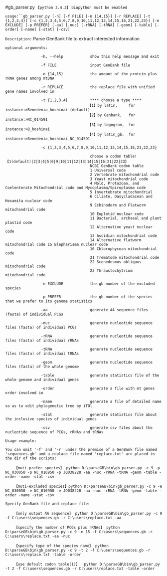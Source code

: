 #gb_parser.py
`【python 3.4.3】`  `biopython must be enabled`

`usage:``gb_parser.py [-h] [-f FILE] [-n {14,15}] [-r REPLACE] [-t {1,2,3,4}] [-c {1,2,3,4,5,6,7,8,9,10,11,12,13,14,15,16,21,22,23}] [-e EXCLUDE] [-p PREFER] [-aa] [-nuc] [-rRNA] [-tRNA] [-geom] [-table] [-order] [-name] [-stat] [-csv]`

`Description:` Parse GenBank file to extract interested information

`optional arguments:`

                    -h, --help            show this help message and exit
                    
                    -f FILE               input GenBank file
                    
                    -n {14,15}            the amount of the protein plus rRNA genes among mtDNA
                    
                    -r REPLACE            the replace file with unified gene names involved in
                    
                    -t {1,2,3,4}          **** choose a type **** 
                                         【1】by latin,     for instance:>Benedenia_hoshinai (default) 
                                         【2】by Genbank,   for instance:>NC_014591 
                                         【3】by logogram,  for instance:>B_hoshinai 
                                         【4】by latin_gb,  for instance:>Benedenia_hoshinai_NC_014591
                                         
                    -c {1,2,3,4,5,6,7,8,9,10,11,12,13,14,15,16,21,22,23}
                    
                                          choose a codon table!【1(default)|2|3|4|5|6|9|10|11|12|13|14|15|16|21|22|23】
                                          NCBI GenBank codon table
                                          1 Universal code 
                                          2 Vertebrate mitochondrial code 
                                          3 Yeast mitochondrial code 
                                          4 Mold, Protozoan, and Coelenterate Mitochondrial code and Mycoplasma/Spiroplasma code
                                          5 Invertebrate mitochondrial 
                                          6 Ciliate, Dasycladacean and Hexamita nuclear code 
                                          9 Echinoderm and Flatworm mitochondrial code
                                          10 Euplotid nuclear code 
                                          11 Bacterial, archaeal and plant plastid code 
                                          12 Alternative yeast nuclear code 
                                          13 Ascidian mitochondrial code 
                                          14 Alternative flatworm mitochondrial code 15 Blepharisma nuclear code 
                                          16 Chlorophycean mitochondrial code 
                                          21 Trematode mitochondrial code 
                                          22 Scenedesmus obliquus mitochondrial code 
                                          23 Thraustochytrium mitochondrial code
                                          
                    -e EXCLUDE            the gb number of the excluded species
                    
                    -p PREFER             the gb number of the species that we prefer to its genome statistics
                    
                    -aa                   generate AA sequence files (fasta) of individual PCGs
                    
                    -nuc                  generate nucleotide sequence files (fasta) of individual PCGs
                    
                    -rRNA                 generate nucleotide sequence files (fasta) of individual rRNAs
                    
                    -tRNA                 generate nucleotide sequence files (fasta) of individual tRNAs
                    
                    -geom                 generate nucleotide sequence files (fasta) of the whole genome
                    
                    -table                generate statistics file of the whole genome and individual genes
                    
                    -order                generate a file with mt genes order involved in
                    
                    -name                 generate a file of detailed name so as to edit phylogenetic tree by iTOl
                    
                    -stat                 generate statistics file about the inclusive species of individual genes
                    
                    -csv                  generate csv files about the nucleotide sequence of PCGs, rRNAs and tRNAs


`Usage example:`

    You can omit '-f' and '-r' under the premise of a GenBank file named 'sequences.gb' and a replace file named 'replace.txt' are placed in the dir of the scripts:
    
        【muti-prefer species】 python D:\parseGB\bin\gb_parser.py -c 9 -p NC_030050 -p NC_016950 -p JQ038228 -aa -nuc -rRNA -tRNA -geom -table -order -name -stat -csv
        
        【muti-excluded species】python D:\parseGB\bin\gb_parser.py -c 9 -e NC_030050 -e NC_016950 -e JQ038228 -aa -nuc -rRNA -tRNA -geom -table -order -name -stat -csv
    
    Specify GenBank file and replace file:
    
        【only output AA sequence】 python D:\parseGB\bin\gb_parser.py -c 9 -f C:\users\sequences.gb -r C:\users\replace.txt -aa
        
        【specify the number of PCGs plus rRNAs】 python D:\parseGB\bin\gb_parser.py -c 9 -n 15 -f C:\users\sequences.gb -r C:\users\replace.txt -aa -nuc
        
        【specify type of the species name】 python D:\parseGB\bin\gb_parser.py -c 9 -t 2 -f C:\users\sequences.gb -r C:\users\replace.txt -table -order
       
        【use default codon table(1)】  python D:\parseGB\bin\gb_parser.py -t 2 -f C:\users\sequences.gb -r C:\users\replace.txt -table -order
